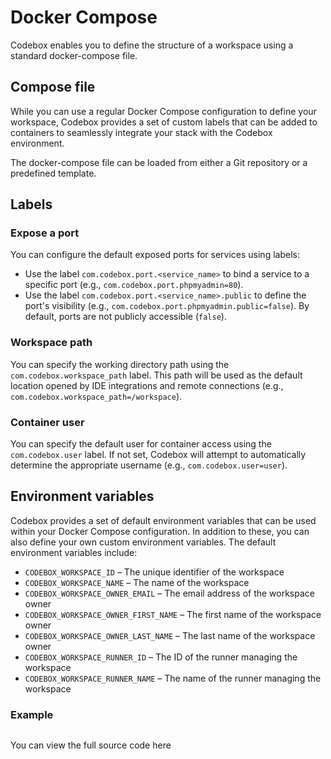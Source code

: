 # Docker Compose
Codebox enables you to define the structure of a workspace using a standard docker-compose file. 

## Compose file
While you can use a regular Docker Compose configuration to define your workspace, Codebox provides a set of custom labels that can be added to containers to seamlessly integrate your stack with the Codebox environment.

The docker-compose file can be loaded from either a Git repository or a predefined template.

## Labels

### Expose a port
You can configure the default exposed ports for services using labels:
- Use the label `com.codebox.port.<service_name>` to bind a service to a specific port (e.g., `com.codebox.port.phpmyadmin=80`).
- Use the label `com.codebox.port.<service_name>.public` to define the port's visibility (e.g., `com.codebox.port.phpmyadmin.public=false`). By default, ports are not publicly accessible (`false`).

### Workspace path
You can specify the working directory path using the `com.codebox.workspace_path` label. This path will be used as the default location opened by IDE integrations and remote connections (e.g., `com.codebox.workspace_path=/workspace`).

### Container user
You can specify the default user for container access using the `com.codebox.user` label. If not set, Codebox will attempt to automatically determine the appropriate username (e.g., `com.codebox.user=user`).

## Environment variables
Codebox provides a set of default environment variables that can be used within your Docker Compose configuration. In addition to these, you can also define your own custom environment variables. The default environment variables include:
- `CODEBOX_WORKSPACE_ID` – The unique identifier of the workspace
- `CODEBOX_WORKSPACE_NAME` – The name of the workspace
- `CODEBOX_WORKSPACE_OWNER_EMAIL` – The email address of the workspace owner
- `CODEBOX_WORKSPACE_OWNER_FIRST_NAME` – The first name of the workspace owner
- `CODEBOX_WORKSPACE_OWNER_LAST_NAME` – The last name of the workspace owner
- `CODEBOX_WORKSPACE_RUNNER_ID` – The ID of the runner managing the workspace
- `CODEBOX_WORKSPACE_RUNNER_NAME` – The name of the runner managing the workspace

### Example
```yml

```
You can view the full source code here